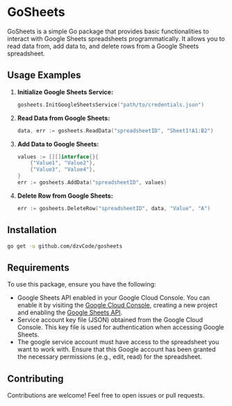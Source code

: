 # GoSheets

GoSheets is a simple Go package that provides basic functionalities to interact with Google Sheets spreadsheets programmatically. It allows you to read data from, add data to, and delete rows from a Google Sheets spreadsheet.

## Usage Examples

1. **Initialize Google Sheets Service:**

    ```go
    gosheets.InitGoogleSheetsService("path/to/credentials.json")
    ```

2. **Read Data from Google Sheets:**

    ```go
    data, err := gosheets.ReadData("spreadsheetID", "Sheet1!A1:B2")
    ```

3. **Add Data to Google Sheets:**

    ```go
    values := [][]interface{}{
        {"Value1", "Value2"},
        {"Value3", "Value4"},
    }
    err := gosheets.AddData("spreadsheetID", values)
    ```

4. **Delete Row from Google Sheets:**

    ```go
    err := gosheets.DeleteRow("spreadsheetID", data, "Value", "A")
    ```

## Installation

```bash
go get -u github.com/dzvCode/gosheets
```

## Requirements

To use this package, ensure you have the following:

- Google Sheets API enabled in your Google Cloud Console. You can enable it by visiting the [Google Cloud Console](https://console.developers.google.com), creating a new project and enabling the [Google Sheets API](https://console.cloud.google.com/marketplace/product/google/sheets.googleapis.com).
- Service account key file (JSON) obtained from the Google Cloud Console. This key file is used for authentication when accessing Google Sheets.
- The google service account must have access to the spreadsheet you want to work with. Ensure that this Google account has been granted the necessary permissions (e.g., edit, read) for the spreadsheet.

## Contributing

Contributions are welcome! Feel free to open issues or pull requests.
